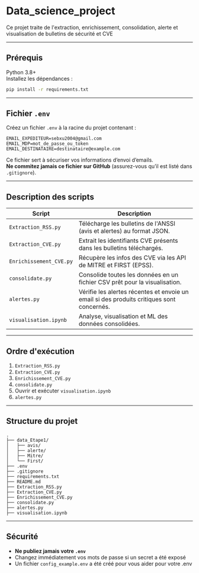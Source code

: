 # Data_science_project

Ce projet traite de l'extraction, enrichissement, consolidation, alerte et visualisation de bulletins de sécurité et CVE


---

##  **Prérequis**

Python 3.8+  
Installez les dépendances :

```bash
pip install -r requirements.txt
```

---

## **Fichier `.env`**

Créez un fichier `.env` à la racine du projet contenant :

```
EMAIL_EXPEDITEUR=sebxu2004@gmail.com
EMAIL_MDP=mot_de_passe_ou_token
EMAIL_DESTINATAIRE=destinataire@example.com
```

Ce fichier sert à sécuriser vos informations d’envoi d’emails.  
**Ne commitez jamais ce fichier sur GitHub** (assurez-vous qu’il est listé dans `.gitignore`).

---

##  **Description des scripts**

| Script | Description |
|---------|-------------|
| `Extraction_RSS.py` | Télécharge les bulletins de l'ANSSI (avis et alertes) au format JSON. |
| `Extraction_CVE.py` | Extrait les identifiants CVE présents dans les bulletins téléchargés. |
| `Enrichissement_CVE.py` | Récupère les infos des CVE via les API de MITRE et FIRST (EPSS). |
| `consolidate.py` | Consolide toutes les données en un fichier CSV prêt pour la visualisation. |
| `alertes.py` | Vérifie les alertes récentes et envoie un email si des produits critiques sont concernés. |
| `visualisation.ipynb` | Analyse, visualisation et ML des données consolidées. |

---

##  **Ordre d'exécution**

1. `Extraction_RSS.py`  
2. `Extraction_CVE.py`  
3. `Enrichissement_CVE.py`  
4. `consolidate.py`  
5. Ouvrir et exécuter `visualisation.ipynb`  
6. `alertes.py` 

---

## **Structure du projet**

```
.
├── data_Etape1/
│   ├── avis/
│   ├── alerte/
│   ├── Mitre/
│   └── First/
├── .env
├── .gitignore
├── requirements.txt
├── README.md
├── Extraction_RSS.py
├── Extraction_CVE.py
├── Enrichissement_CVE.py
├── consolidate.py
├── alertes.py
├── visualisation.ipynb
```

---

##  **Sécurité**

- **Ne publiez jamais votre `.env`**
- Changez immédiatement vos mots de passe si un secret a été exposé
- Un fichier `config_example.env` a été créé pour vous aider pour votre .env
